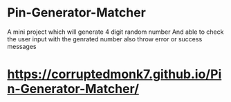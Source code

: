 # Pin-Generator-Matcher
A mini project which will generate 4 digit random number
And able to check the user input with the genrated number also throw error or success messages
# https://corruptedmonk7.github.io/Pin-Generator-Matcher/
